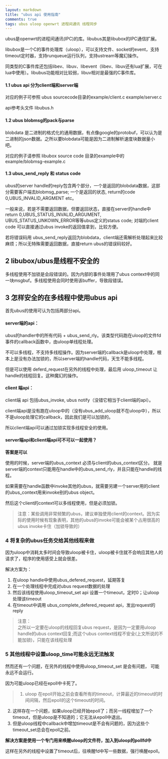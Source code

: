 ```yaml
---
layout: markdown	
title: "ubus api 使用指南"
comments: true
tags: ubus uloop openwrt 进程间通讯 线程同步
---
```


ubus是openwrt的进程间通讯(IPC)的库。libubus其是libubox的IPC通信扩展。

libubox是一个C的事件处理库（uloop），可以支持文件、socket的event，支持timeout定时器，支持runqueue运行队列，支持ustream等魔幻操作。

同类型的C事件库还包括libev、libuv、libevent（libev、libuv还有lua扩展，可在lua中使用）。libubus功能相对比较弱，libuv相对是最强的C事件库。


#### 1.1 ubus api 分为client端和server端

对应的例子可参照 ubus sourcecode目录的example/client.c example/server.c

api参考头文件 libubus.h

#### 1.2 ubus blobmsg的pack与parse

blobdata 是二进制的格式化的通用数据，有点像google的protobuf，可以认为是二进制的json数据。之所以要blobdata可能是因为二进制解析速度块数据量小吧。

对应的例子请参照 libubox source code 目录的example中的 example/blobmsg-example.c

#### 1.3 ubus_send_reply 和 status code

ubus的server handle的reply包含两个部分，一个是返回的blobdata数据，这部分需要客户端去blobmsg_parse; 一个是返回的状态, return的code 0,UBUS_INVALID_ARGMENT etc。

一般来说，若是不需要返回数据，但要返回状态，直接在server的handle中return 0,UBUS_STATUS_INVALID_ARGUMENT, UBUS_STATUS_UNKOWN_ERROR等等ubus定义的status code; 对端的client code 可以直接通过ubus invoke的返回值拿到，比较方便。

若将错误码用 ubus_send_reply返回为blobdata，client端还需解析处理起来比较麻烦；所以无特殊需要返回数据，直接return ubus的错误码较好。

## 2 libubox/ubus是线程不安全的

多线程使用不加锁是会段错误的。因为内部的事件处理用了ubus context中的同一块msgbuf。多线程使用会同时使用该buffer，导致段错误。


## 3 怎样安全的在多线程中使用ubus api

首先ubus的使用可认为包括两部分api。

#### server端的api：


ubus的handler中的所有代码 + ubus_send_rly。该类型代码跑在uloop的文件fd事件的callback函数中，由uloop单线程处理。

不可以多线程，不支持多线程操作。因为server端的callback是uloop中处理，根本上是没有办法加锁的，所以server端的handle代码，天生不能多线程。


但是可以使用 deferd_request在另外的线程中处理，最后用 uloop_timeout 让handle的线程回复。这种魔幻的操作。


#### client 端api：


client端 api 包括ubus_invoke, ubus notify（没错它相当于client端的api）。

client端api是没有跑在uloop中的（没有ubus_add_uloop就不在uloop中），所以不是uloop处理它的callback，因此我们是可以加锁的。

所以client端api可以通过加锁实现多线程安全的使用。


#### server端api和client端api可不可以一起使用？


**答案是可以**

使用的时候，server端的ubus_context 必须与client的ubus_context区分。 就是server端的context只能用在handle中的ubus_send_rly，并且只能在handle的线程。


如果需要在handle函数中invoke其他的ubus，就需要另建一个server用的client的ubus_context用来invoke别的ubus object。

然后这个client的context可以多线程使用，但是必须加锁。



> 注意：某些调用非常频繁的ubus，建议单独使用client的context。因为实际的使用时候有现象表明，其他的ubus的invoke可能会被某个占用很高的ubus invoke卡住（加锁导致的）


### 4 将复杂的ubus任务交给其他线程来做


因为uloop中消耗太多时间会导致uloop被卡住，uloop被卡住就不会响应其他人的请求了，程序的使用感受上就会很差。

解决方案为：

1. 在uloop handle中使用ubus_defered_request，延期答复
2. 在一个处理线程中完成对ubus request数据的处理
3. 然后该线程使用uloop_timeout_set api 设置一个timeout，定时0；让uloop处理该timeout
4. 在timeout中调用 ubus_complete_defered_request api，发出request的reply

> 注意：  
之所以一定要在uloop的线程回复ubus request，是因为一定要用uloop handle的ubus context回复;而这个ubus context线程不安全(上文所说的不能加锁)，只能在该线程处理


### 5 其他线程中设置uloop_time可能永远无法触发


然而还有一个问题，在另外的线程中使用uloop_timeout_set 是会有问题， 可能永远不会运行。

因为可能uloop已经在epoll中卡死了。

>  1. uloop 在epoll开始之前会查看所有的timeout，计算最近的timeout的时间间隔，然后epoll的这个timeout的时间。  
2. 这样存在一个问题，如果uloop已经开始epoll了；而另一线程增加了一个timeout，但是uloop是不知道的；它无法从epoll中退出。  
3. 但是uloop线程中callback中增加timeout是不会有问题的，因为这些个timeout_set总会在epoll之前。

**解决方案是使用一个专门用来唤醒uloop的文件符，加入到uloop的pollfd中**

这样在另外的线程中设置了timeout后，往唤醒fd中写一些数据，强行唤醒epoll。
